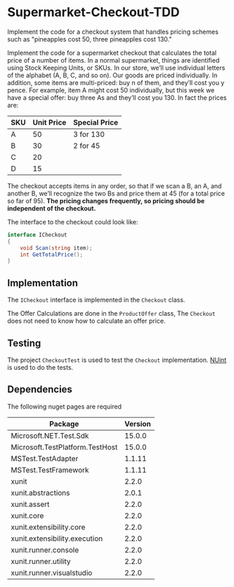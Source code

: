 # Supermarket-Checkout-TDD

Implement the code for a checkout system that handles pricing schemes such as "pineapples cost 50, three pineapples cost 130."

Implement the code for a supermarket checkout that calculates the total price of a number of items. In a normal supermarket, things are identified using Stock Keeping Units, or SKUs. In our store, we’ll use individual letters of the alphabet (A, B, C, and so on). Our goods are priced individually. In addition, some items are multi-priced: buy n of them, and they’ll cost you y pence. For example, item A might cost 50 individually, but this week we have a special offer: buy three As and they’ll cost you 130. In fact the prices are:

| SKU  | Unit Price | Special Price |
| ---- | ---------- | ------------- |
| A    | 50         | 3 for 130     |
| B    | 30         | 2 for 45      |
| C    | 20         |               |
| D    | 15         |               |

The checkout accepts items in any order, so that if we scan a B, an A, and another B, we’ll recognize the two Bs and price them at 45 (for a total price so far of 95). **The pricing changes frequently, so pricing should be independent of the checkout.**

The interface to the checkout could look like:

```cs
interface ICheckout
{
    void Scan(string item);
    int GetTotalPrice();
}
```

## Implementation
The `ICheckout` interface is implemented in the `Checkout` class.

The Offer Calculations are done in the `ProductOffer` class, The `Checkout` does not need to know how to calculate an offer price.

## Testing

The project `CheckoutTest` is used to test the `Checkout` implementation. [NUint](https://www.nunit.org/) is used to do the tests.

## Dependencies
The following nuget pages are required

| Package                         | Version |
| ------------------------------- | ------- |
| Microsoft.NET.Test.Sdk          | 15.0.0  |
| Microsoft.TestPlatform.TestHost | 15.0.0  |
| MSTest.TestAdapter              | 1.1.11  |
| MSTest.TestFramework            | 1.1.11  |
| xunit                           | 2.2.0   |
| xunit.abstractions              | 2.0.1   |
| xunit.assert                    | 2.2.0   |
| xunit.core                      | 2.2.0   |
| xunit.extensibility.core        | 2.2.0   |
| xunit.extensibility.execution   | 2.2.0   |
| xunit.runner.console            | 2.2.0   |
| xunit.runner.utility            | 2.2.0   |
| xunit.runner.visualstudio       | 2.2.0   |

